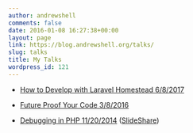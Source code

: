 ```yaml
---
author: andrewshell
comments: false
date: 2016-01-08 16:27:38+00:00
layout: page
link: https://blog.andrewshell.org/talks/
slug: talks
title: My Talks
wordpress_id: 121
---
```



    
  * [How to Develop with Laravel Homestead 6/8/2017](https://youtu.be/OprG0mI0srM)

    
  * [Future Proof Your Code 3/8/2016](https://youtu.be/yEc48QfkFcY)

    
  * [Debugging in PHP 11/20/2014](/wp-content/uploads/2014/11/debugging-in-php.pdf) ([SlideShare](http://www.slideshare.net/AndrewShell/debugging-in-php-56838601))



